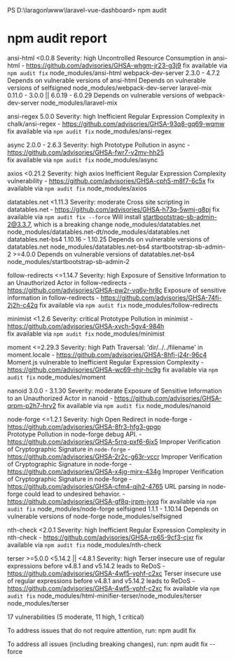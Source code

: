 PS D:\laragon\www\laravel-vue-dashboard> npm audit
# npm audit report

ansi-html  <0.0.8
Severity: high
Uncontrolled Resource Consumption in ansi-html - https://github.com/advisories/GHSA-whgm-jr23-g3j9
fix available via `npm audit fix`
node_modules/ansi-html
  webpack-dev-server  2.3.0 - 4.7.2
  Depends on vulnerable versions of ansi-html
  Depends on vulnerable versions of selfsigned
  node_modules/webpack-dev-server
    laravel-mix  0.11.0 - 3.0.0 || 6.0.19 - 6.0.29
    Depends on vulnerable versions of webpack-dev-server
    node_modules/laravel-mix

ansi-regex  5.0.0
Severity: high
Inefficient Regular Expression Complexity in chalk/ansi-regex - https://github.com/advisories/GHSA-93q8-gq69-wqmw
fix available via `npm audit fix`
node_modules/ansi-regex

async  2.0.0 - 2.6.3
Severity: high
Prototype Pollution in async - https://github.com/advisories/GHSA-fwr7-v2mv-hh25     
fix available via `npm audit fix`
node_modules/async

axios  <0.21.2
Severity: high
axios Inefficient Regular Expression Complexity vulnerability - https://github.com/advisories/GHSA-cph5-m8f7-6c5x
fix available via `npm audit fix`
node_modules/axios

datatables.net  <1.11.3
Severity: moderate
Cross site scripting in datatables.net  - https://github.com/advisories/GHSA-h73q-5wmj-q8pj
fix available via `npm audit fix --force`
Will install startbootstrap-sb-admin-2@3.3.7, which is a breaking change
node_modules/datatables.net
node_modules/datatables.net-dt/node_modules/datatables.net
  datatables.net-bs4  1.10.16 - 1.10.25
  Depends on vulnerable versions of datatables.net
  node_modules/datatables.net-bs4
    startbootstrap-sb-admin-2  >=4.0.0
    Depends on vulnerable versions of datatables.net-bs4
    node_modules/startbootstrap-sb-admin-2

follow-redirects  <=1.14.7
Severity: high
Exposure of Sensitive Information to an Unauthorized Actor in follow-redirects - https://github.com/advisories/GHSA-pw2r-vq6v-hr8c
Exposure of sensitive information in follow-redirects - https://github.com/advisories/GHSA-74fj-2j2h-c42q
fix available via `npm audit fix`
node_modules/follow-redirects

minimist  <1.2.6
Severity: critical
Prototype Pollution in minimist - https://github.com/advisories/GHSA-xvch-5gv4-984h  
fix available via `npm audit fix`
node_modules/minimist

moment  <=2.29.3
Severity: high
Path Traversal: 'dir/../../filename' in moment.locale - https://github.com/advisories/GHSA-8hfj-j24r-96c4
Moment.js vulnerable to Inefficient Regular Expression Complexity - https://github.com/advisories/GHSA-wc69-rhjr-hc9g
fix available via `npm audit fix`
node_modules/moment

nanoid  3.0.0 - 3.1.30
Severity: moderate
Exposure of Sensitive Information to an Unauthorized Actor in nanoid - https://github.com/advisories/GHSA-qrpm-p2h7-hrv2
fix available via `npm audit fix`
node_modules/nanoid

node-forge  <=1.2.1
Severity: high
Open Redirect in node-forge - https://github.com/advisories/GHSA-8fr3-hfg3-gpgp      
Prototype Pollution in node-forge debug API. - https://github.com/advisories/GHSA-5rrq-pxf6-6jx5
Improper Verification of Cryptographic Signature in `node-forge` - https://github.com/advisories/GHSA-2r2c-g63r-vccr
Improper Verification of Cryptographic Signature in node-forge - https://github.com/advisories/GHSA-x4jg-mjrx-434g
Improper Verification of Cryptographic Signature in node-forge - https://github.com/advisories/GHSA-cfm4-qjh2-4765
URL parsing in node-forge could lead to undesired behavior. - https://github.com/advisories/GHSA-gf8q-jrpm-jvxq
fix available via `npm audit fix`
node_modules/node-forge
  selfsigned  1.1.1 - 1.10.14
  Depends on vulnerable versions of node-forge
  node_modules/selfsigned

nth-check  <2.0.1
Severity: high
Inefficient Regular Expression Complexity in nth-check - https://github.com/advisories/GHSA-rp65-9cf3-cjxr
fix available via `npm audit fix`
node_modules/nth-check

terser  >=5.0.0 <5.14.2 || <4.8.1
Severity: high
Terser insecure use of regular expressions before v4.8.1 and v5.14.2 leads to ReDoS - https://github.com/advisories/GHSA-4wf5-vphf-c2xc
Terser insecure use of regular expressions before v4.8.1 and v5.14.2 leads to ReDoS - https://github.com/advisories/GHSA-4wf5-vphf-c2xc
fix available via `npm audit fix`
node_modules/html-minifier-terser/node_modules/terser
node_modules/terser

17 vulnerabilities (5 moderate, 11 high, 1 critical)

To address issues that do not require attention, run:
  npm audit fix

To address all issues (including breaking changes), run:
  npm audit fix --force